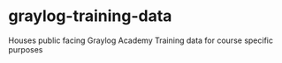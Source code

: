 # graylog-training-data
Houses public facing Graylog Academy Training data for course specific purposes

